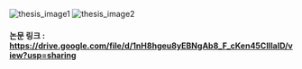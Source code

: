 ![thesis_image1](https://user-images.githubusercontent.com/43941347/105739998-13573d80-5f7c-11eb-9407-b30dd2413a28.PNG)
![thesis_image2](https://user-images.githubusercontent.com/43941347/105740017-18b48800-5f7c-11eb-83b1-3b174d199fd7.PNG)
#### 논문 링크 : https://drive.google.com/file/d/1nH8hgeu8yEBNgAb8_F_cKen45CIIlaID/view?usp=sharing
